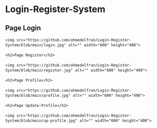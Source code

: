 # Login-Register-System

<div>
    <h2>Page Login</h2>
    
    <img src="https://github.com/ahmedelfran/Login-Register-System/blob/main/login.jpg" alt="" width="600" height="400">
    
    <h2>Page Register</h2>
    
    <img src="https://github.com/ahmedelfran/Login-Register-System/blob/main/register.jpg" alt="" width="600" height="400">
    
    <h2>Page Profile</h2>
    
    <img src="https://github.com/ahmedelfran/Login-Register-System/blob/main/profile.jpg" alt="" width="600" height="400">
    
    <h2>Page Update-Profile</h2>
    
    <img src="https://github.com/ahmedelfran/Login-Register-System/blob/main/up-profile.jpg" alt="" width="600" height="400">
    
</div>
